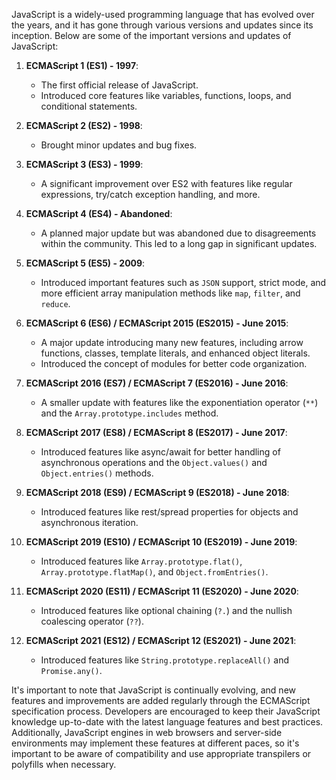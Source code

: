JavaScript is a widely-used programming language that has evolved over the years, and it has gone through various versions and updates since its inception. Below are some of the important versions and updates of JavaScript:

1. **ECMAScript 1 (ES1) - 1997**:
   - The first official release of JavaScript.
   - Introduced core features like variables, functions, loops, and conditional statements.

2. **ECMAScript 2 (ES2) - 1998**:
   - Brought minor updates and bug fixes.

3. **ECMAScript 3 (ES3) - 1999**:
   - A significant improvement over ES2 with features like regular expressions, try/catch exception handling, and more.

4. **ECMAScript 4 (ES4) - Abandoned**:
   - A planned major update but was abandoned due to disagreements within the community. This led to a long gap in significant updates.

5. **ECMAScript 5 (ES5) - 2009**:
   - Introduced important features such as `JSON` support, strict mode, and more efficient array manipulation methods like `map`, `filter`, and `reduce`.

6. **ECMAScript 6 (ES6) / ECMAScript 2015 (ES2015) - June 2015**:
   - A major update introducing many new features, including arrow functions, classes, template literals, and enhanced object literals.
   - Introduced the concept of modules for better code organization.

7. **ECMAScript 2016 (ES7) / ECMAScript 7 (ES2016) - June 2016**:
   - A smaller update with features like the exponentiation operator (`**`) and the `Array.prototype.includes` method.

8. **ECMAScript 2017 (ES8) / ECMAScript 8 (ES2017) - June 2017**:
   - Introduced features like async/await for better handling of asynchronous operations and the `Object.values()` and `Object.entries()` methods.

9. **ECMAScript 2018 (ES9) / ECMAScript 9 (ES2018) - June 2018**:
   - Introduced features like rest/spread properties for objects and asynchronous iteration.

10. **ECMAScript 2019 (ES10) / ECMAScript 10 (ES2019) - June 2019**:
    - Introduced features like `Array.prototype.flat()`, `Array.prototype.flatMap()`, and `Object.fromEntries()`.

11. **ECMAScript 2020 (ES11) / ECMAScript 11 (ES2020) - June 2020**:
    - Introduced features like optional chaining (`?.`) and the nullish coalescing operator (`??`).

12. **ECMAScript 2021 (ES12) / ECMAScript 12 (ES2021) - June 2021**:
    - Introduced features like `String.prototype.replaceAll()` and `Promise.any()`.

It's important to note that JavaScript is continually evolving,
and new features and improvements are added regularly through the ECMAScript specification process. 
Developers are encouraged to keep their JavaScript knowledge up-to-date with the latest language features and best practices. 
Additionally, JavaScript engines in web browsers and server-side environments may implement these features at different paces, so it's important to be aware of compatibility and use appropriate transpilers or polyfills when necessary.
